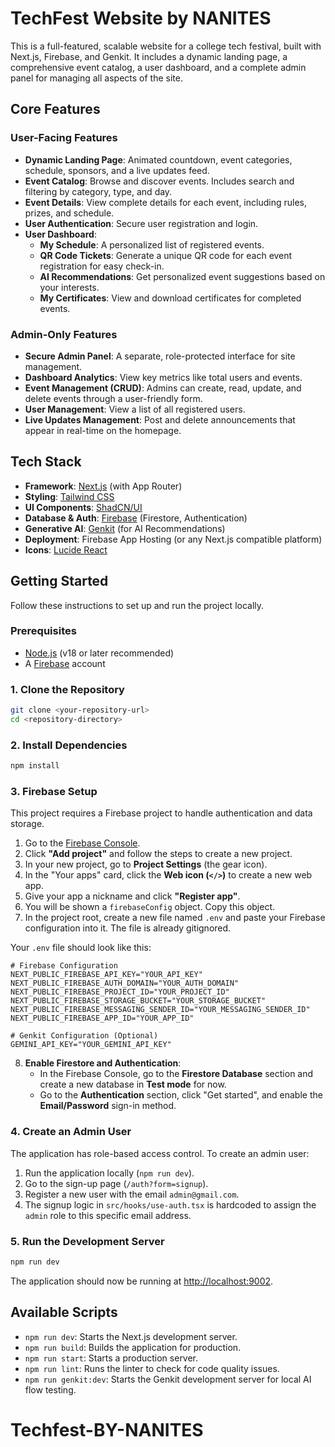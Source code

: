 # TechFest Website by NANITES

This is a full-featured, scalable website for a college tech festival, built with Next.js, Firebase, and Genkit. It includes a dynamic landing page, a comprehensive event catalog, a user dashboard, and a complete admin panel for managing all aspects of the site.

## Core Features

### User-Facing Features
- **Dynamic Landing Page**: Animated countdown, event categories, schedule, sponsors, and a live updates feed.
- **Event Catalog**: Browse and discover events. Includes search and filtering by category, type, and day.
- **Event Details**: View complete details for each event, including rules, prizes, and schedule.
- **User Authentication**: Secure user registration and login.
- **User Dashboard**:
  - **My Schedule**: A personalized list of registered events.
  - **QR Code Tickets**: Generate a unique QR code for each event registration for easy check-in.
  - **AI Recommendations**: Get personalized event suggestions based on your interests.
  - **My Certificates**: View and download certificates for completed events.

### Admin-Only Features
- **Secure Admin Panel**: A separate, role-protected interface for site management.
- **Dashboard Analytics**: View key metrics like total users and events.
- **Event Management (CRUD)**: Admins can create, read, update, and delete events through a user-friendly form.
- **User Management**: View a list of all registered users.
- **Live Updates Management**: Post and delete announcements that appear in real-time on the homepage.

## Tech Stack

- **Framework**: [Next.js](https://nextjs.org/) (with App Router)
- **Styling**: [Tailwind CSS](https://tailwindcss.com/)
- **UI Components**: [ShadCN/UI](https://ui.shadcn.com/)
- **Database & Auth**: [Firebase](https://firebase.google.com/) (Firestore, Authentication)
- **Generative AI**: [Genkit](https://firebase.google.com/docs/genkit) (for AI Recommendations)
- **Deployment**: Firebase App Hosting (or any Next.js compatible platform)
- **Icons**: [Lucide React](https://lucide.dev/)

## Getting Started

Follow these instructions to set up and run the project locally.

### Prerequisites

- [Node.js](https://nodejs.org/en/) (v18 or later recommended)
- A [Firebase](https://firebase.google.com/) account

### 1. Clone the Repository

```bash
git clone <your-repository-url>
cd <repository-directory>
```

### 2. Install Dependencies

```bash
npm install
```

### 3. Firebase Setup

This project requires a Firebase project to handle authentication and data storage.

1.  Go to the [Firebase Console](https://console.firebase.google.com/).
2.  Click **"Add project"** and follow the steps to create a new project.
3.  In your new project, go to **Project Settings** (the gear icon).
4.  In the "Your apps" card, click the **Web icon (`</>`)** to create a new web app.
5.  Give your app a nickname and click **"Register app"**.
6.  You will be shown a `firebaseConfig` object. Copy this object.
7.  In the project root, create a new file named `.env` and paste your Firebase configuration into it. The file is already gitignored.

Your `.env` file should look like this:

```
# Firebase Configuration
NEXT_PUBLIC_FIREBASE_API_KEY="YOUR_API_KEY"
NEXT_PUBLIC_FIREBASE_AUTH_DOMAIN="YOUR_AUTH_DOMAIN"
NEXT_PUBLIC_FIREBASE_PROJECT_ID="YOUR_PROJECT_ID"
NEXT_PUBLIC_FIREBASE_STORAGE_BUCKET="YOUR_STORAGE_BUCKET"
NEXT_PUBLIC_FIREBASE_MESSAGING_SENDER_ID="YOUR_MESSAGING_SENDER_ID"
NEXT_PUBLIC_FIREBASE_APP_ID="YOUR_APP_ID"

# Genkit Configuration (Optional)
GEMINI_API_KEY="YOUR_GEMINI_API_KEY"
```

8. **Enable Firestore and Authentication**:
    - In the Firebase Console, go to the **Firestore Database** section and create a new database in **Test mode** for now.
    - Go to the **Authentication** section, click "Get started", and enable the **Email/Password** sign-in method.


### 4. Create an Admin User

The application has role-based access control. To create an admin user:

1. Run the application locally (`npm run dev`).
2. Go to the sign-up page (`/auth?form=signup`).
3. Register a new user with the email `admin@gmail.com`.
4. The signup logic in `src/hooks/use-auth.tsx` is hardcoded to assign the `admin` role to this specific email address.

### 5. Run the Development Server

```bash
npm run dev
```

The application should now be running at [http://localhost:9002](http://localhost:9002).

## Available Scripts

- `npm run dev`: Starts the Next.js development server.
- `npm run build`: Builds the application for production.
- `npm run start`: Starts a production server.
- `npm run lint`: Runs the linter to check for code quality issues.
- `npm run genkit:dev`: Starts the Genkit development server for local AI flow testing.
# Techfest-BY-NANITES

